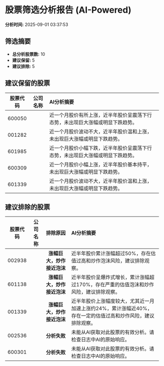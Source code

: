 # 股票筛选分析报告 (AI-Powered)

**分析时间:** 2025-09-01 03:37:53

## 筛选摘要

- **总分析股票数:** 10
- **建议保留:** 5
- **建议排除:** 5

## 建议保留的股票

| 股票代码 | 公司名称 | AI分析摘要 |
|:---:|:---:|:---|
| 600050 |  | 近一个月股价有所上涨，近半年股价呈震荡下行态势，未出现巨大涨幅或明显下跌趋势。 |
| 001282 |  | 近一个月股价波动不大，近半年股价温和上涨，未出现巨大涨幅或明显下跌趋势。 |
| 601985 |  | 近一个月股价小幅下跌，近半年股价呈震荡下行态势，未出现巨大涨幅或明显下跌趋势。 |
| 600309 |  | 近一个月股价小幅上涨，近半年股价基本持平，未出现巨大涨幅或明显下跌趋势。 |
| 601339 |  | 近一个月股价波动不大，近半年股价温和上涨，未出现巨大涨幅或明显下跌趋势。 |

## 建议排除的股票

| 股票代码 | 公司名称 | 排除原因 | AI分析摘要 |
|:---:|:---:|:---:|:---|
| 002938 |  | **涨幅巨大，炒作接近泡沫** | 近半年股价累计涨幅超过50%，存在估值过高和炒作泡沫风险，建议排除观察。 |
| 601138 |  | **涨幅巨大，炒作接近泡沫** | 近半年股价呈爆炸式增长，累计涨幅超过170%，存在严重的估值泡沫和炒作风险，建议排除观察。 |
| 001339 |  | **涨幅巨大，炒作接近泡沫** | 近半年股价上涨幅度较大，尤其近一月加速上涨约24%，累计涨幅近40%，存在一定的估值过高和炒作风险，建议排除观察。 |
| 002536 |  | **分析失败** | 未能从AI获取对此股票的有效分析。请检查日志中AI的原始响应。 |
| 600301 |  | **分析失败** | 未能从AI获取对此股票的有效分析。请检查日志中AI的原始响应。 |
